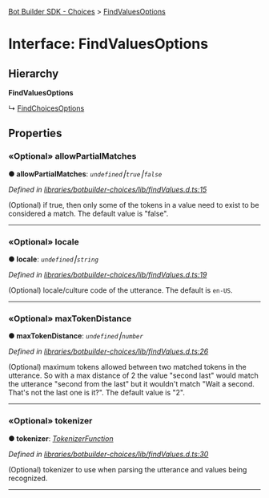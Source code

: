 [Bot Builder SDK - Choices](../README.md) > [FindValuesOptions](../interfaces/botbuilder_choices.findvaluesoptions.md)



# Interface: FindValuesOptions

## Hierarchy

**FindValuesOptions**

↳  [FindChoicesOptions](botbuilder_choices.findchoicesoptions.md)









## Properties
<a id="allowpartialmatches"></a>

### «Optional» allowPartialMatches

**●  allowPartialMatches**:  *`undefined`⎮`true`⎮`false`* 

*Defined in [libraries/botbuilder-choices/lib/findValues.d.ts:15](https://github.com/Microsoft/botbuilder-js/blob/f687311/libraries/botbuilder-choices/lib/findValues.d.ts#L15)*



(Optional) if true, then only some of the tokens in a value need to exist to be considered a match. The default value is "false".




___

<a id="locale"></a>

### «Optional» locale

**●  locale**:  *`undefined`⎮`string`* 

*Defined in [libraries/botbuilder-choices/lib/findValues.d.ts:19](https://github.com/Microsoft/botbuilder-js/blob/f687311/libraries/botbuilder-choices/lib/findValues.d.ts#L19)*



(Optional) locale/culture code of the utterance. The default is `en-US`.




___

<a id="maxtokendistance"></a>

### «Optional» maxTokenDistance

**●  maxTokenDistance**:  *`undefined`⎮`number`* 

*Defined in [libraries/botbuilder-choices/lib/findValues.d.ts:26](https://github.com/Microsoft/botbuilder-js/blob/f687311/libraries/botbuilder-choices/lib/findValues.d.ts#L26)*



(Optional) maximum tokens allowed between two matched tokens in the utterance. So with a max distance of 2 the value "second last" would match the utterance "second from the last" but it wouldn't match "Wait a second. That's not the last one is it?". The default value is "2".




___

<a id="tokenizer"></a>

### «Optional» tokenizer

**●  tokenizer**:  *[TokenizerFunction](../#tokenizerfunction)* 

*Defined in [libraries/botbuilder-choices/lib/findValues.d.ts:30](https://github.com/Microsoft/botbuilder-js/blob/f687311/libraries/botbuilder-choices/lib/findValues.d.ts#L30)*



(Optional) tokenizer to use when parsing the utterance and values being recognized.




___


